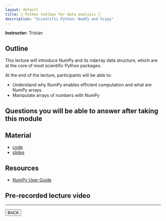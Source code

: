 ```yaml
---
layout: default
title: 🐍 Python toolbox for data analysis 🐍
description: "Scientific Python: NumPy and Scipy"
---
```


**Instructor:** Tristan

## Outline

This lecture will introduce NumPy and its ndarray data structure,
which are at the core of most scientific Python packages.

At the end of the lecture, participants will be able to:

-   Understand why NumPy enables efficient computation and what are NumPy arrays.
-   Manipulate arrays of numbers with NumPy

## Questions you will be able to answer after taking this module


## Material

-   [code](https://github.com/neurodatascience/QLS-course-materials/tree/main/Lectures/2024/05_numpy_scipy)
-   [slides](https://github.com/neurodatascience/QLS-course-materials/tree/main/Lectures/2024/05_numpy_scipy/lecture)

## Resources

-   [NumPy User Guide](https://numpy.org/doc/stable/user/basics.html)

## Pre-recorded lecture video

<!--
<div style="display: flex; justify-content: center; margin: 10px">

  <iframe
    width="560"
    height="315"
    src="TODO"
    title="YouTube video player"
    frameborder="0"
    allow="accelerometer; autoplay; clipboard-write; encrypted-media; gyroscope; picture-in-picture; web-share" referrerpolicy="strict-origin-when-cross-origin"
    allowfullscreen>
  </iframe>

</div>
-->

---

<a href="../latest.html"><button>BACK</button></a>
